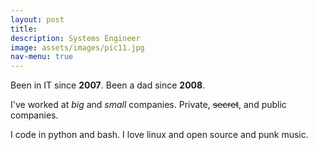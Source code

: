 ```yaml
---
layout: post
title: 
description: Systems Engineer
image: assets/images/pic11.jpg
nav-menu: true
---
```

Been in IT since **2007**. Been a dad since **2008**.

I've worked at *big* and _small_ companies. Private, ~~secret~~, and public companies. 

I code in python and bash. I love linux and open source and punk music. 
